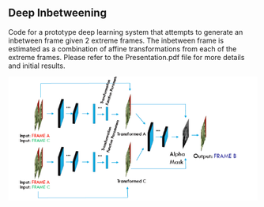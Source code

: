 ## Deep Inbetweening

[//]: # (Image References)

[image1]: ./Model.png "Model"

Code for a prototype deep learning system that attempts to generate an inbetween frame given 2 extreme frames. The inbetween frame is estimated as a combination of affine transformations from each of the extreme frames. Please refer to the Presentation.pdf file for more details and initial results.

![alt text][image1]



